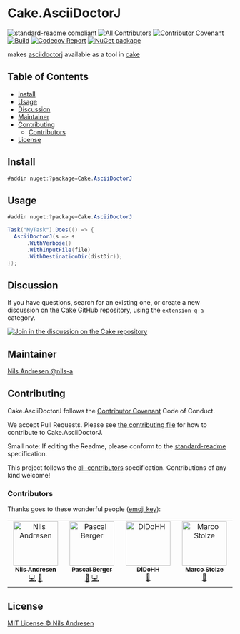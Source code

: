 # Cake.AsciiDoctorJ

[![standard-readme compliant][]][standard-readme]
[![All Contributors][all-contributors-badge]](#contributors)
[![Contributor Covenant][contrib-covenantimg]][contrib-covenant]
[![Build][buildimage]][build]
[![Codecov Report][codecovimage]][codecov]
[![NuGet package][nugetimage]][nuget]

makes [asciidoctorj](https://github.com/asciidoctor/asciidoctorj) available as a tool in [cake](https://cakebuild.net/)

## Table of Contents

- [Install](#install)
- [Usage](#usage)
- [Discussion](#discussion)
- [Maintainer](#maintainer)
- [Contributing](#contributing)
  - [Contributors](#contributors)
- [License](#license)

## Install

```cs
#addin nuget:?package=Cake.AsciiDoctorJ
```

## Usage

```cs
#addin nuget:?package=Cake.AsciiDoctorJ

Task("MyTask").Does(() => {
  AsciiDoctorJ(s => s
	  .WithVerbose()
	  .WithInputFile(file)
	  .WithDestinationDir(distDir));
});
```
## Discussion

If you have questions, search for an existing one, or create a new discussion on the Cake GitHub repository, using the `extension-q-a` category.

[![Join in the discussion on the Cake repository](https://img.shields.io/badge/GitHub-Discussions-green?logo=github)](https://github.com/cake-build/cake/discussions)

## Maintainer

[Nils Andresen @nils-a][maintainer]

## Contributing

Cake.AsciiDoctorJ follows the [Contributor Covenant][contrib-covenant] Code of Conduct.

We accept Pull Requests.
Please see [the contributing file][contributing] for how to contribute to Cake.AsciiDoctorJ.

Small note: If editing the Readme, please conform to the [standard-readme][] specification.

This project follows the [all-contributors][] specification. Contributions of any kind welcome!

### Contributors

Thanks goes to these wonderful people ([emoji key][emoji-key]):

<!-- ALL-CONTRIBUTORS-LIST:START - Do not remove or modify this section -->
<!-- prettier-ignore-start -->
<!-- markdownlint-disable -->
<table>
  <tbody>
    <tr>
      <td align="center" valign="top" width="14.28%"><a href="http://www.nils-andresen.de/"><img src="https://avatars3.githubusercontent.com/u/349188?v=4?s=100" width="100px;" alt="Nils Andresen"/><br /><sub><b>Nils Andresen</b></sub></a><br /><a href="https://github.com/cake-contrib/cake.asciidoctorj/commits?author=nils-a" title="Code">💻</a> <a href="https://github.com/cake-contrib/cake.asciidoctorj/commits?author=nils-a" title="Documentation">📖</a></td>
      <td align="center" valign="top" width="14.28%"><a href="https://twitter.com/hereispascal"><img src="https://avatars1.githubusercontent.com/u/2190718?v=4?s=100" width="100px;" alt="Pascal Berger"/><br /><sub><b>Pascal Berger</b></sub></a><br /><a href="https://github.com/cake-contrib/cake.asciidoctorj/issues?q=author%3Apascalberger" title="Bug reports">🐛</a> <a href="https://github.com/cake-contrib/cake.asciidoctorj/commits?author=pascalberger" title="Code">💻</a></td>
      <td align="center" valign="top" width="14.28%"><a href="https://github.com/DiDoHH"><img src="https://avatars.githubusercontent.com/u/45682415?v=4?s=100" width="100px;" alt="DiDoHH"/><br /><sub><b>DiDoHH</b></sub></a><br /><a href="https://github.com/cake-contrib/cake.asciidoctorj/commits?author=DiDoHH" title="Documentation">📖</a></td>
      <td align="center" valign="top" width="14.28%"><a href="https://mcpride.github.io"><img src="https://avatars.githubusercontent.com/u/1053528?v=4?s=100" width="100px;" alt="Marco Stolze"/><br /><sub><b>Marco Stolze</b></sub></a><br /><a href="https://github.com/cake-contrib/cake.asciidoctorj/issues?q=author%3Amcpride" title="Bug reports">🐛</a></td>
    </tr>
  </tbody>
</table>

<!-- markdownlint-restore -->
<!-- prettier-ignore-end -->

<!-- ALL-CONTRIBUTORS-LIST:END -->

## License

[MIT License © Nils Andresen][license]

[all-contributors]: https://github.com/all-contributors/all-contributors
[all-contributors-badge]: https://img.shields.io/github/all-contributors/cake-contrib/cake.AsciiDoctorJ/develop?&style=flat-square
[build]: https://github.com/cake-contrib/cake.asciidoctorj/actions/workflows/build.yml
[buildimage]: https://github.com/cake-contrib/cake.asciidoctorj/actions/workflows/build.yml/badge.svg
[codecov]: https://codecov.io/gh/cake-contrib/Cake.AsciiDoctorJ
[codecovimage]: https://img.shields.io/codecov/c/github/cake-contrib/Cake.AsciiDoctorJ.svg?logo=codecov&style=flat-square
[contrib-covenant]: https://www.contributor-covenant.org/version/2/0/code_of_conduct/
[contrib-covenantimg]: https://img.shields.io/badge/Contributor%20Covenant-v2.0%20adopted-ff69b4.svg
[contributing]: CONTRIBUTING.md
[emoji-key]: https://allcontributors.org/docs/en/emoji-key
[maintainer]: https://github.com/nils-a
[nuget]: https://nuget.org/packages/Cake.AsciiDoctorJ
[nugetimage]: https://img.shields.io/nuget/v/Cake.AsciiDoctorJ.svg?logo=nuget&style=flat-square
[license]: LICENSE.txt
[standard-readme]: https://github.com/RichardLitt/standard-readme
[standard-readme compliant]: https://img.shields.io/badge/readme%20style-standard-brightgreen.svg?style=flat-square
